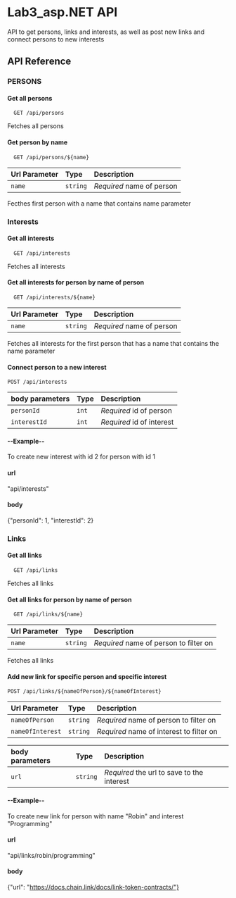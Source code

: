 
# Lab3_asp.NET API

API to get persons, links and interests, as well as post new links and connect persons to new interests


## API Reference

### PERSONS
#### Get all persons

```http
  GET /api/persons
```
Fetches all persons
#### Get person by name
```http
  GET /api/persons/${name}
```
| Url Parameter | Type     | Description                       |
| :-------- | :------- | :-------------------------------- |
| `name`      | `string` | *Required* name of person |

Fecthes first person with a name that contains name parameter

### Interests
#### Get all interests

```http
  GET /api/interests
```
Fetches all interests
#### Get all interests for person by name of person
```http
  GET /api/interests/${name}
```

| Url Parameter | Type     | Description                       |
| :-------- | :------- | :-------------------------------- |
| `name`      | `string` | *Required* name of person |

Fetches all interests for the first person that has a name that contains the name parameter

#### Connect person to a new interest
```http
POST /api/interests
```
| body parameters | Type | Description                       |
| :-------- | :------- | :-------------------------------- |    
| `personId`      | `int` | *Required* id of person |
|`interestId`      | `int` | *Required* id of interest |

#### --Example--
To create new interest with id 2 for person with id 1
#### url
"api/interests"

#### body
{"personId": 1, "interestId": 2}


### Links
#### Get all links

```http
  GET /api/links
```
Fetches all links

#### Get all links for person by name of person
```http
  GET /api/links/${name}
```

| Url Parameter | Type     | Description                       |
| :-------- | :------- | :-------------------------------- |
| `name`      | `string` | *Required* name of person to filter on |

Fetches all links 
#### Add new link for specific person and specific interest
```http
POST /api/links/${nameOfPerson}/${nameOfInterest}
```
| Url Parameter | Type     | Description                      |
| :-------- | :------- | :------------------------------- |
 `nameOfPerson`      | `string` | *Required* name of person to filter on |
  `nameOfInterest`      | `string` | *Required* name of interest to filter on |

| body parameters | Type | Description                      |     
| :-------- | :------- | :--------------------------------- |
| `url`      | `string` | *Required* the url to save to the interest |

#### --Example--
To create new link for person with name "Robin" and interest "Programming"
#### url
"api/links/robin/programming"

#### body
{"url": "https://docs.chain.link/docs/link-token-contracts/"}
